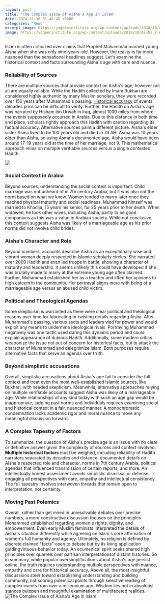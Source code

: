```yaml
---
layout: post
title: "The Complex Issue of Aisha's Age in Islam"
date: 2024-01-30 01:40:45 +0000
categories: "News"
excerpt_image: https://yaqeeninstitute.org/wp-content/uploads/2018/10/Aisha_s-Age_2-HeroImage.jpg
image: https://yaqeeninstitute.org/wp-content/uploads/2018/10/Aisha_s-Age_2-HeroImage.jpg
---
```


Islam is often criticized over claims that Prophet Muhammad married young Aisha when she was only nine-years-old. However, the reality is far more nuanced than the sensational headlines suggest. Let's examine the historical context and facts surrounding Aisha's age with care and nuance.
### Reliability of Sources 
There are multiple sources that provide context on Aisha's age, however not all are equally reliable. While the Hadith collected by Imam Bukhari are considered highly authentic by many Muslim scholars, they were recorded over 150 years after Muhammad's passing. [Historical accuracy](https://store.fi.io.vn/xmas-decoration-ugly-santa-saint-bernard-dog-merry-christmas-2) of events decades prior can be difficult to verify. Further, the Hadith on Aisha's age was narrated by Hisham ibn Urwah in Iraq, almost 1000 miles from where the events supposedly occurred in Arabia. Due to this distance in both time and place, scholars rightly approach this Hadith with caution regarding its factual accuracy. 
Alternative sources paint a different picture. Aisha's elder sister Asma lived to be 100 years old and died in 73 AH. Asma was 10 years older than Aisha, so using Asma's documented age, Aisha would have been around 17-19 years old at the time of her marriage, not 9. This mathematical approach relies on multiple verifiable sources versus a single contested Hadith. 

![](https://yaqeeninstitute.org/wp-content/uploads/2018/10/the-woman-behind-the-number-the.jpg)
### Social Context in Arabia
Beyond sources, understanding the social context is important. Child marriage was not unheard of in 7th century Arabia, but it was also not the norm based on what we know. Women tended to marry later once they reached physical maturity and social readiness. Muhammad himself was married to Khadija, 15 years his senior, for 25 years prior to her death. When widowed, he took other wives, including Aisha, partly to be good companions as this was a value in Arabian society. While not conclusive, this context suggests Aisha was likely of a marriageable age as his prior norms did not involve child brides.
### Aisha's Character and Role
Beyond numbers, accounts describe Aisha as an exceptionally wise and vibrant woman deeply respected in Islamic scholarly circles. She narrated over 2000 Hadith and even led troops in battle, showing a character of maturity and leadership. It seems unlikely this could have developed if she was brutally made to marry at the extreme young age often claimed. Further, Muhammad established her as a teacher and lifted her opinions to high esteem in the community. Her portrayal aligns more with being of a marriageable age versus an abused child victim.  
### Political and Theological Agendas
Some skepticism is warranted as there were clear political and theological reasons over time for fabricating or twisting details regarding Aisha. After Muhammad's passing, various sects and leaders vied for power and would exploit any means to undermine ideological rivals. Portraying Muhammad negatively was one tactic used during this dynamic period and could explain appearance of dubious Hadith. Additionally, some modern critics weaponize the issue not out of concern for historical facts, but to attack the character of Muhammad and delegitimize Islam. Both purposes require alternative facts that serve an agenda over truth.  
### Beyond simplistic accusations
Overall, simplistic accusations about Aisha's age fail to consider the full context and treat even the most well-established Islamic sources, like Bukhari, with needed skepticism. Meanwhile, alternative approaches relying on multiple verifiable accounts suggest Aisha was likely of a marriageable age. While relationships of any kind today with such an age gap would be inappropriate, judging past norms and individuals requires examining social and historical context in a fair, nuanced manner. A monochromatic condemnation lacks academic rigor and moral nuance to move any meaningful discussion forward.
### A Complex Tapestry of Factors 
To summarize, the question of Aisha's precise age is an issue with no clear or definitive answer given the complexity of sources and context involved. **Multiple historical factors** must be weighed, including reliability of Hadith narrators separated by decades and distance, documented details on Aisha's respected role and character, norms in 7th century Arabia, political agendas that influenced transmission of certain reports, and more. An intellectually honest assessment avoids simplistic dismissal or defense, engaging all perspectives with care, empathy and intellectual consistency. The full tapestry involves interwoven threads that remain open to interpretation, not certainty.
### Moving Past Polemics  
Overall, rather than get mired in unresolvable debates over precise numbers, a more constructive discussion focuses on the principles Mohammed established regarding women's rights, dignity, and empowerment. Even early Muslim feminists interpreted the details of Aisha's situation differently while agreeing on Islam's core affirmation of women's full humanity and agency. Ultimately, no religion is defined by discrete claimed "facts" open to debate but by its living application guidingvirtuous behavior today. An ecumenical spirit seeks shared high principles over quarrels over partisan interpretationsof distant histories.
So in summary, while popular oversimplifications about Aisha's age persist online, the truth requires understanding multiple perspectives with nuance, empathy and care for historical accuracy. Above all, the most insightful discussions steer toward establishing understanding and building community, not scoring polemical points through selective reading of complex events from over a millennium ago. Wisdom lies not in absolutist stances butopen and thoughtful examination of multifaceted realities.
![The Complex Issue of Aisha's Age in Islam](https://yaqeeninstitute.org/wp-content/uploads/2018/10/Aisha_s-Age_2-HeroImage.jpg)